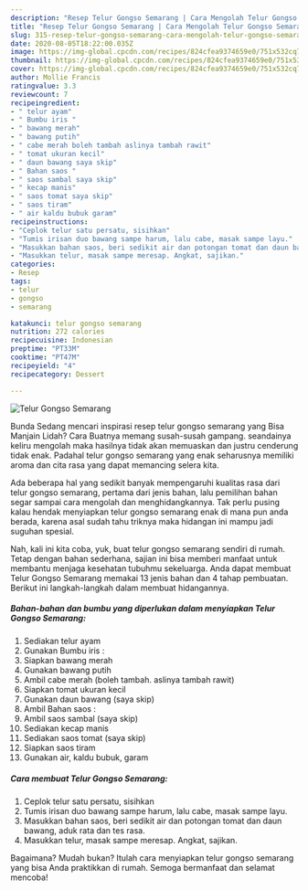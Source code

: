 ```yaml
---
description: "Resep Telur Gongso Semarang | Cara Mengolah Telur Gongso Semarang Yang Paling Enak"
title: "Resep Telur Gongso Semarang | Cara Mengolah Telur Gongso Semarang Yang Paling Enak"
slug: 315-resep-telur-gongso-semarang-cara-mengolah-telur-gongso-semarang-yang-paling-enak
date: 2020-08-05T18:22:00.035Z
image: https://img-global.cpcdn.com/recipes/824cfea9374659e0/751x532cq70/telur-gongso-semarang-foto-resep-utama.jpg
thumbnail: https://img-global.cpcdn.com/recipes/824cfea9374659e0/751x532cq70/telur-gongso-semarang-foto-resep-utama.jpg
cover: https://img-global.cpcdn.com/recipes/824cfea9374659e0/751x532cq70/telur-gongso-semarang-foto-resep-utama.jpg
author: Mollie Francis
ratingvalue: 3.3
reviewcount: 7
recipeingredient:
- " telur ayam"
- " Bumbu iris "
- " bawang merah"
- " bawang putih"
- " cabe merah boleh tambah aslinya tambah rawit"
- " tomat ukuran kecil"
- " daun bawang saya skip"
- " Bahan saos "
- " saos sambal saya skip"
- " kecap manis"
- " saos tomat saya skip"
- " saos tiram"
- " air kaldu bubuk garam"
recipeinstructions:
- "Ceplok telur satu persatu, sisihkan"
- "Tumis irisan duo bawang sampe harum, lalu cabe, masak sampe layu."
- "Masukkan bahan saos, beri sedikit air dan potongan tomat dan daun bawang, aduk rata dan tes rasa."
- "Masukkan telur, masak sampe meresap. Angkat, sajikan."
categories:
- Resep
tags:
- telur
- gongso
- semarang

katakunci: telur gongso semarang 
nutrition: 272 calories
recipecuisine: Indonesian
preptime: "PT33M"
cooktime: "PT47M"
recipeyield: "4"
recipecategory: Dessert

---
```



![Telur Gongso Semarang](https://img-global.cpcdn.com/recipes/824cfea9374659e0/751x532cq70/telur-gongso-semarang-foto-resep-utama.jpg)

Bunda Sedang mencari inspirasi resep telur gongso semarang yang Bisa Manjain Lidah? Cara Buatnya memang susah-susah gampang. seandainya keliru mengolah maka hasilnya tidak akan memuaskan dan justru cenderung tidak enak. Padahal telur gongso semarang yang enak seharusnya memiliki aroma dan cita rasa yang dapat memancing selera kita.



Ada beberapa hal yang sedikit banyak mempengaruhi kualitas rasa dari telur gongso semarang, pertama dari jenis bahan, lalu pemilihan bahan segar sampai cara mengolah dan menghidangkannya. Tak perlu pusing kalau hendak menyiapkan telur gongso semarang enak di mana pun anda berada, karena asal sudah tahu triknya maka hidangan ini mampu jadi suguhan spesial.


Nah, kali ini kita coba, yuk, buat telur gongso semarang sendiri di rumah. Tetap dengan bahan sederhana, sajian ini bisa memberi manfaat untuk membantu menjaga kesehatan tubuhmu sekeluarga. Anda dapat membuat Telur Gongso Semarang memakai 13 jenis bahan dan 4 tahap pembuatan. Berikut ini langkah-langkah dalam membuat hidangannya.

<!--inarticleads1-->

##### Bahan-bahan dan bumbu yang diperlukan dalam menyiapkan Telur Gongso Semarang:

1. Sediakan  telur ayam
1. Gunakan  Bumbu iris :
1. Siapkan  bawang merah
1. Gunakan  bawang putih
1. Ambil  cabe merah (boleh tambah. aslinya tambah rawit)
1. Siapkan  tomat ukuran kecil
1. Gunakan  daun bawang (saya skip)
1. Ambil  Bahan saos :
1. Ambil  saos sambal (saya skip)
1. Sediakan  kecap manis
1. Sediakan  saos tomat (saya skip)
1. Siapkan  saos tiram
1. Gunakan  air, kaldu bubuk, garam




<!--inarticleads2-->

##### Cara membuat Telur Gongso Semarang:

1. Ceplok telur satu persatu, sisihkan
1. Tumis irisan duo bawang sampe harum, lalu cabe, masak sampe layu.
1. Masukkan bahan saos, beri sedikit air dan potongan tomat dan daun bawang, aduk rata dan tes rasa.
1. Masukkan telur, masak sampe meresap. Angkat, sajikan.




Bagaimana? Mudah bukan? Itulah cara menyiapkan telur gongso semarang yang bisa Anda praktikkan di rumah. Semoga bermanfaat dan selamat mencoba!
